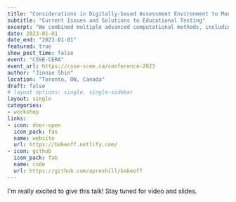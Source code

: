 ```yaml
---
title: "Considerations in Digitally-based Assessment Environment to Monitor Examinee’s Engagement and Learning Behaviours"
subtitle: "Current Issues and Solutions to Educational Testing"
excerpt: "We combined multiple advanced computational methods, including social network analysis and deep neural networks models. Our framework also models the examinee’s task-engagement status for a more accurate representation of the performance and skill demonstration in the series of interactive tasks."
date: 2023-01-01
date_end: "2023-01-01"
featured: true
show_post_time: false
event: "CSSE-CERA"
event_url: https://csse-scee.ca/conference-2023
author: "Jinnie Shin"
location: "Toronto, ON, Canada"
draft: false
# layout options: single, single-sidebar
layout: single
categories:
- workshop
links:
- icon: door-open
  icon_pack: fas
  name: website
  url: https://bakeoff.netlify.com/
- icon: github
  icon_pack: fab
  name: code
  url: https://github.com/apreshill/bakeoff
---
```


I'm really excited to give this talk! Stay tuned for video and slides.